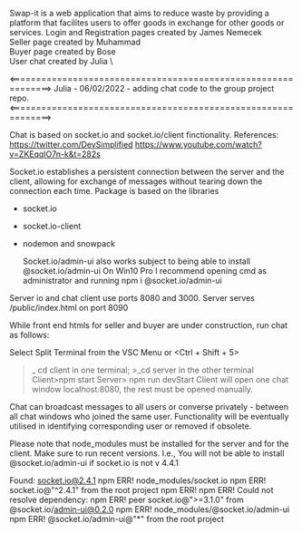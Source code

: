Swap-it is a web application that aims to reduce waste by providing a platform that facilites users to offer goods in exchange for other goods or services.
Login and Registration pages created by James Nemecek \
Seller page created by Muhammad \
Buyer page created by Bose \
User chat created by Julia \

<==============================================================>
Julia - 06/02/2022 - adding chat code to the group project repo.
<==============================================================>

Chat is based on socket.io and socket.io/client finctionality.
References: https://twitter.com/DevSimplified
https://www.youtube.com/watch?v=ZKEqqIO7n-k&t=282s

Socket.io establishes a persistent connection between the server and the client,
allowing for exchange of messages without tearing down the connection each time.
Package is based on the libraries

- socket.io
- socket.io-client
- nodemon and snowpack

  Socket.io/admin-ui also works subject to being able to install @socket.io/admin-ui
  On Win10 Pro I recommend opening cmd as administrator and running npm i @socket.io/admin-ui

Server io and chat client use ports 8080 and 3000.
Server serves /public/index.html on port 8090

While front end htmls for seller and buyer are under construction,
run chat as follows:

Select Split Terminal from the VSC Menu or <Ctrl + Shift + 5>

> \_ cd client in one terminal; >\_cd server in the other terminal
> Client>npm start
> Server> npm run devStart
> Client will open one chat window localhost:8080, the rest must be opened manually.

Chat can broadcast messages to all users or converse privately - between all chat windows who joined the same user. Functionality will be eventually utilised in identifying corresponding user or removed if obsolete.

Please note that node_modules must be installed for the server and for the client. Make sure to run recent versions. I.e.,
You will not be able to install @socket.io/admin-ui if socket.io is not v 4.4.1

Found: socket.io@2.4.1
npm ERR! node_modules/socket.io
npm ERR! socket.io@"^2.4.1" from the root project
npm ERR!
npm ERR! Could not resolve dependency:
npm ERR! peer socket.io@">=3.1.0" from @socket.io/admin-ui@0.2.0
npm ERR! node_modules/@socket.io/admin-ui
npm ERR! @socket.io/admin-ui@"\*" from the root project
